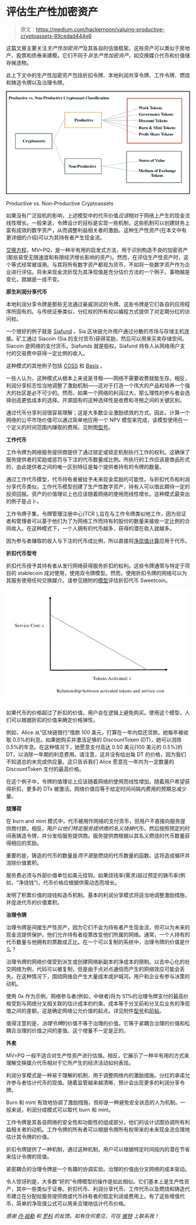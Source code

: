 # 评估生产性加密资产

> 原文：<https://medium.com/hackernoon/valuing-productive-cryptoassets-89cedad444e6>

这篇文章主要关注*生产性加密资产*及其各自的估值框架。这些资产可以类似于房地产、股票和债券来建模。它们不同于*非生产性加密资产*，如交换媒介代币和价值储存候选物。

此上下文中的生产性加密资产包括折扣令牌、本地利润共享令牌、工作令牌、燃烧和铸造令牌以及治理令牌。

![](img/f9e5720e4857032678b9307f35135bed.png)

Productive vs. Non-Productive Cryptoassets

如果没有广泛投机的影响，上述模型中的代币价值*应该*相对于网络上产生的现金流线性增长。一般来说，令牌设计的目标是实现一些机制，这些机制可以创建财务上富有成效的数字资产，从而调整利益相关者的激励。这种生产性资产(在本文中有更详细的介绍)可以为其持有者产生现金流。

[交换方程](https://en.wikipedia.org/wiki/Equation_of_exchange)，MV=PQ，是一种半有用的启发式方法，用于识别构造不良的加密资产(那些易受无限速度和有限经济增长影响的资产)。然而，在评估生产性资产时，这个等式经常被误用。与其将所有数字资产都视为货币，不如将一些数字资产作为企业进行评估。将未来现金流折现为其净现值是充分估价方法的一个例子。事物越是变化，就越是一成不变。

**原生利润分享代币**

本地利润分享令牌是那些无法通过豪威测试的令牌。这些令牌是它们各自的应用程序所固有的。与传统证券类似，分红权的所有权以编程方式提供了对定期分红的访问权。

一个很好的例子就是 [Siafund](https://siafunds.tech/) 。Sia 区块链允许用户通过分散的市场与存储主机连接。矿工通过 Siacoin (Sia 的支付货币)获得奖励，然后可以用来买卖存储空间。Siacoin 是网络的支付货币。Siafunds 就是股权。Siafund 持有人从网络用户支付的交易费中获得一定比例的收入。

这种模式的其他例子包括 [COSS](/@danzuller/a-comprehensive-fundamental-analysis-on-coss-7dbf88ad01fc) 和 [Basis](/basis-blog/introducing-basis-a-stable-cryptocurrency-with-an-algorithmic-central-bank-7a795393a525) 。

一些人认为，这种模式从根本上来说是寻租——网络不需要收费就能生存。相反，利润分享标志恰当地调整了激励机制——这对于打造一个伟大的产品和培养一个强大的社区是必不可少的。然而，如果一个网络的利润过大，那么理性的参与者会选择创造更低成本的选择。开源固有的这种选择性是收费和寻租之间的关键区别。

通过代币分享利润很容易理解；这是大多数企业激励绩效的方式。因此，计算一个网络的公平市场价值可以通过简单地应用一个 NPV 模型来完成，该模型使用在一个定义的时间范围内赚取的费用。见附图[型号](https://docs.google.com/spreadsheets/d/11TyxD9RPJ0cZDQKELRFyAUdjn7lUAQf4jwcOVz45L7w/edit#gid=1978341396)。

**工作代币**

工作令牌为网络服务提供商提供了通过锁定或锁定机制执行工作的权利。这确保了服务提供者的奖励或惩罚与下注的代币数量成比例。所执行的工作应该是商品形式的，由此提供者之间的唯一区别特征是每个提供者持有的令牌的数量。

通过工作代币模型，代币持有者被给予未来现金奖励的可能性。与折扣代币和利润分享代币类似，工作代币模型创建了生产性数字资产，持有人可以借此期待一定的投资回报。资产的价值理论上也应该随着网络的使用而线性增长。这种模式最突出的例子是占卜。

工作令牌子集，令牌管理注册中心(TCR ),旨在与工作令牌类似地工作，因为验证者和管理者可以基于他们为了为网络工作而持有的股份的数量来接收一定比例的合同收入。在这种模式下，一个人拥有的代币越多，获得的潜在收入就越多。

因为参与者赚取的收入与下注的代币成比例，所以直接将[净现值计算](https://docs.google.com/spreadsheets/d/11TyxD9RPJ0cZDQKELRFyAUdjn7lUAQf4jwcOVz45L7w/edit#gid=958078651)应用于代币。

**折扣代币型号**

折扣代币授予其持有者从发行网络获得服务折扣的权利。这些令牌通常与特定于项目的 stablecoin 成对使用，使用双令牌模型。然而，使用折扣令牌的网络可以为其服务使用任何交换媒介。请参见随附的[模型](https://docs.google.com/spreadsheets/d/11TyxD9RPJ0cZDQKELRFyAUdjn7lUAQf4jwcOVz45L7w/edit#gid=1045449269)评估折扣代币 Sweetcoin。

![](img/a891f4e055a636e2496663eccab78c9e.png)

如果代币的价格超过了折扣的价值，用户会在逻辑上避免购买。使用这个模型，人们可以根据折扣的价值来确定价格弹性。

例如，Alice 从“区块链银行”借款 100 美元，打算在一年内偿还贷款。她每年被收取 0.5%的利息。如果她购买并激活足够的 DiscountToken (DT)，她可以消除 0.5%的年息。在这种情况下，她愿意支付高达 0.50 美元(100 美元的 0.5%)的 DT，以消除一年期的利息费用。请注意，这并没有给出每 DT 的价格，因为我们不知道总的未完成供应量。这只告诉我们 Alice 愿意在一年内为一定数量的 DiscountToken 支付的最高价格。

在这个例子中，令牌的值理论上应该随着网络的使用而线性增加。随着用户希望获得折扣，更多的 DTs 被激活。网络价值应等于给定时间间隔内费用的预期总减少量。

**烧薄荷**

在 burn and mint 模式中，代币被用作网络的支付货币，但用户不直接向服务提供商付款。相反，用户*以他们特定服务提供商的名义烧掉*代币。然后按照预定的时间表铸造令牌，并分发给服务提供商。服务提供商根据以其名义燃烧的代币数量获得相应的奖励。

重要的是，铸造的代币的数量是*而不是*是燃烧的代币数量的函数。这将造成循环并消除价值累积。

服务费必须与外部价值单位如美元挂钩。如果烧钱率(需求)超过预定的铸币率(例如，“净烧钱”)，代币价格应根据供需动态而增长。

发明了积累价值的烧钱和造币机制。基本的利润分享模式将适当地调整激励措施，并促进代币的价值累积。

**治理令牌**

治理令牌是间接生产性资产，因为它们不会为持有者产生现金流，但可以为未来的现金流提供保护。他们允许持有者投票改变他们所属的网络。通常，一个人持有的代币数量与他拥有的票数成正比。在一个可以复制的系统中，治理令牌的价值是什么？

治理令牌的网络价值受到派生或创建网络新副本的净成本的限制。以去中心化的社交网络为例，代码可以被复制，但是由于点对点通信而产生的网络效应可能会丢失。在这种情况下，围绕网络会产生大量成本或护城河。用户和企业有参与决策的动机。

使用 0x 作为示例，网络参与者(例如，中继者)将为 51%的治理令牌支付的最高价格受到与网络分叉相关联的估计成本的约束。成本等于分叉前和分叉后业务的净现值之间的差额。这是确定网络公允价值的起点。详见附件[型号](https://docs.google.com/spreadsheets/d/11TyxD9RPJ0cZDQKELRFyAUdjn7lUAQf4jwcOVz45L7w/edit#gid=1319697077)和[前帖](https://hackernoon.com/a-framework-for-valuing-governance-tokens-0x-49d2cf2ef5bc)。

值得注意的是，*治理令牌*的价值不等于治理的价值。它等于紧耦合治理的价值和松耦合治理的价值之间的差值。这个增量不一定是正的。

**外卖**

MV=PQ 一般不适合对生产性资产进行估值。相反，它展示了一种半有用的方式来理解交换媒介代币相对于它所产生的经济活动如何表现。

利润分享模式是一种易于理解的机制，用于调整网络内的激励措施。分红的承诺允许参与者估计代币的现值。随着监管越来越清晰，预计会出现更多的利润分享令牌。

Burn 和 mint 有效地协调了激励措施，但却是一种避免安全状态的人为机制。一般来说，利润分成模式可以取代 burn 和 mint。

工作令牌是其各自网络的安全性和功能性的组成部分。他们的设计试图协调所有利益相关者的动机。工作令牌的所有者可以根据令牌所有权带来的未来现金流合理地估计其令牌的价值。

折扣令牌提供了一种机制，通过这种机制，用户可以根据特定时间段内的潜在节省来估计令牌的现值。

紧密耦合的治理令牌是一个有趣的协调实验。治理的价值由分叉网络的成本驱动。

令人惊讶的是，大多数“好的”令牌模型的操作是如此相似。它们基本上是生产性资产，其中一些类似于证券。折扣代币、利润分享代币、工作代币以及燃烧和铸造代币建立在分配给服务提供商或代币持有者的假定利润或费用上。有了这些增值代币，简单的净现值公式可以用来合理地估计代币价格。

*感谢* [*丹·祖勒*](https://twitter.com/danzuller) *和* [*罗科*](https://twitter.com/Obstropolos) *的反馈。如有任何意见，可在* [*推特*](https://twitter.com/PhilJBonello) *上联系我！*